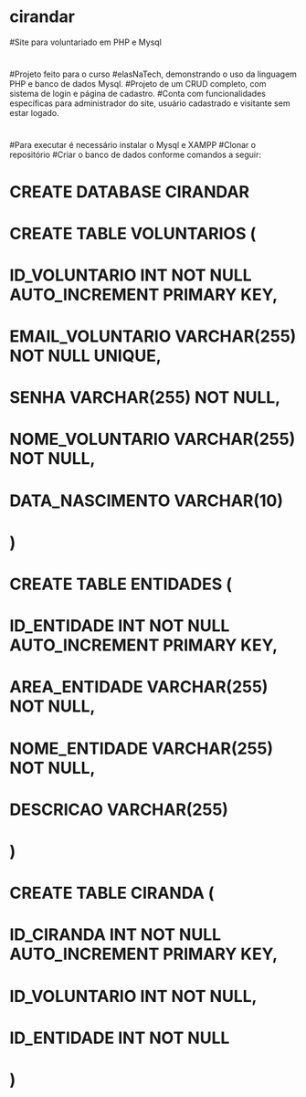 # cirandar
#Site para voluntariado em PHP e Mysql
#
#Projeto feito para o curso #elasNaTech, demonstrando o uso da linguagem PHP e banco de dados Mysql.
#Projeto de um CRUD completo, com sistema de login e página de cadastro.
#Conta com funcionalidades específicas para administrador do site, usuário cadastrado e visitante sem estar logado.
#
#Para executar é necessário instalar o Mysql e XAMPP
#Clonar o repositório
#Criar o banco de dados conforme comandos a seguir:
#
# CREATE DATABASE CIRANDAR
# 
# CREATE TABLE VOLUNTARIOS (
#     ID_VOLUNTARIO INT NOT NULL AUTO_INCREMENT PRIMARY KEY,
#     EMAIL_VOLUNTARIO VARCHAR(255) NOT NULL UNIQUE,
#     SENHA VARCHAR(255) NOT NULL,
#     NOME_VOLUNTARIO VARCHAR(255) NOT NULL,
#     DATA_NASCIMENTO VARCHAR(10)	
#     )
#
# CREATE TABLE ENTIDADES (
# 		ID_ENTIDADE INT NOT NULL AUTO_INCREMENT PRIMARY KEY,
#		AREA_ENTIDADE VARCHAR(255) NOT NULL,
#		NOME_ENTIDADE VARCHAR(255) NOT NULL,
#		DESCRICAO VARCHAR(255)
#		) 
#
# CREATE TABLE CIRANDA (
#		ID_CIRANDA INT NOT NULL AUTO_INCREMENT PRIMARY KEY,
#		ID_VOLUNTARIO INT NOT NULL,
#		ID_ENTIDADE INT NOT NULL
#		)
#
